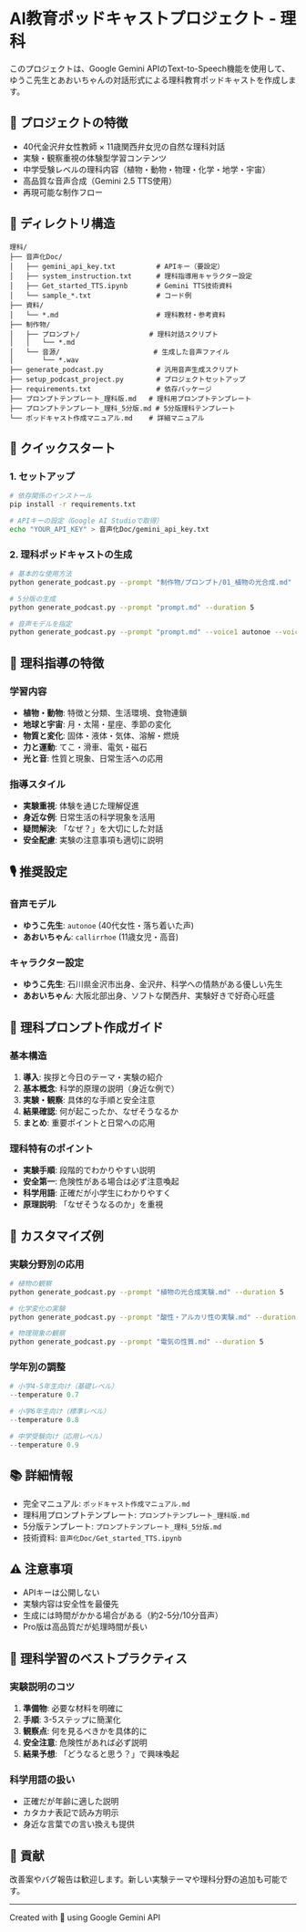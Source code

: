 # AI教育ポッドキャストプロジェクト - 理科

このプロジェクトは、Google Gemini APIのText-to-Speech機能を使用して、ゆうこ先生とあおいちゃんの対話形式による理科教育ポッドキャストを作成します。

## 🔬 プロジェクトの特徴
- 40代金沢弁女性教師 × 11歳関西弁女児の自然な理科対話
- 実験・観察重視の体験型学習コンテンツ
- 中学受験レベルの理科内容（植物・動物・物理・化学・地学・宇宙）
- 高品質な音声合成（Gemini 2.5 TTS使用）
- 再現可能な制作フロー

## 📁 ディレクトリ構造
```
理科/
├── 音声化Doc/
│   ├── gemini_api_key.txt          # APIキー（要設定）
│   ├── system_instruction.txt      # 理科指導用キャラクター設定
│   ├── Get_started_TTS.ipynb       # Gemini TTS技術資料
│   └── sample_*.txt                # コード例
├── 資料/
│   └── *.md                        # 理科教材・参考資料
├── 制作物/
│   ├── プロンプト/                 # 理科対話スクリプト
│   │   └── *.md
│   └── 音源/                       # 生成した音声ファイル
│       └── *.wav
├── generate_podcast.py             # 汎用音声生成スクリプト
├── setup_podcast_project.py        # プロジェクトセットアップ
├── requirements.txt                # 依存パッケージ
├── プロンプトテンプレート_理科版.md   # 理科用プロンプトテンプレート
├── プロンプトテンプレート_理科_5分版.md # 5分版理科テンプレート
└── ポッドキャスト作成マニュアル.md    # 詳細マニュアル
```

## 🚀 クイックスタート

### 1. セットアップ
```bash
# 依存関係のインストール
pip install -r requirements.txt

# APIキーの設定（Google AI Studioで取得）
echo "YOUR_API_KEY" > 音声化Doc/gemini_api_key.txt
```

### 2. 理科ポッドキャストの生成
```bash
# 基本的な使用方法
python generate_podcast.py --prompt "制作物/プロンプト/01_植物の光合成.md"

# 5分版の生成
python generate_podcast.py --prompt "prompt.md" --duration 5

# 音声モデルを指定
python generate_podcast.py --prompt "prompt.md" --voice1 autonoe --voice2 callirrhoe
```

## 🔬 理科指導の特徴

### 学習内容
- **植物・動物**: 特徴と分類、生活環境、食物連鎖
- **地球と宇宙**: 月・太陽・星座、季節の変化
- **物質と変化**: 固体・液体・気体、溶解・燃焼
- **力と運動**: てこ・滑車、電気・磁石
- **光と音**: 性質と現象、日常生活への応用

### 指導スタイル
- **実験重視**: 体験を通じた理解促進
- **身近な例**: 日常生活の科学現象を活用
- **疑問解決**: 「なぜ？」を大切にした対話
- **安全配慮**: 実験の注意事項も適切に説明

## 🎙️ 推奨設定

### 音声モデル
- **ゆうこ先生**: `autonoe` (40代女性・落ち着いた声)
- **あおいちゃん**: `callirrhoe` (11歳女児・高音)

### キャラクター設定
- **ゆうこ先生**: 石川県金沢市出身、金沢弁、科学への情熱がある優しい先生
- **あおいちゃん**: 大阪北部出身、ソフトな関西弁、実験好きで好奇心旺盛

## 📝 理科プロンプト作成ガイド

### 基本構造
1. **導入**: 挨拶と今日のテーマ・実験の紹介
2. **基本概念**: 科学的原理の説明（身近な例で）
3. **実験・観察**: 具体的な手順と安全注意
4. **結果確認**: 何が起こったか、なぜそうなるか
5. **まとめ**: 重要ポイントと日常への応用

### 理科特有のポイント
- **実験手順**: 段階的でわかりやすい説明
- **安全第一**: 危険性がある場合は必ず注意喚起
- **科学用語**: 正確だが小学生にわかりやすく
- **原理説明**: 「なぜそうなるのか」を重視

## 🔧 カスタマイズ例

### 実験分野別の応用
```bash
# 植物の観察
python generate_podcast.py --prompt "植物の光合成実験.md" --duration 5

# 化学変化の実験
python generate_podcast.py --prompt "酸性・アルカリ性の実験.md" --duration 10

# 物理現象の観察
python generate_podcast.py --prompt "電気の性質.md" --duration 5
```

### 学年別の調整
```python
# 小学4-5年生向け（基礎レベル）
--temperature 0.7

# 小学6年生向け（標準レベル）
--temperature 0.8

# 中学受験向け（応用レベル）
--temperature 0.9
```

## 📚 詳細情報
- 完全マニュアル: `ポッドキャスト作成マニュアル.md`
- 理科用プロンプトテンプレート: `プロンプトテンプレート_理科版.md`
- 5分版テンプレート: `プロンプトテンプレート_理科_5分版.md`
- 技術資料: `音声化Doc/Get_started_TTS.ipynb`

## ⚠️ 注意事項
- APIキーは公開しない
- 実験内容は安全性を最優先
- 生成には時間がかかる場合がある（約2-5分/10分音声）
- Pro版は高品質だが処理時間が長い

## 🧪 理科学習のベストプラクティス

### 実験説明のコツ
1. **準備物**: 必要な材料を明確に
2. **手順**: 3-5ステップに簡潔化
3. **観察点**: 何を見るべきかを具体的に
4. **安全注意**: 危険性があれば必ず説明
5. **結果予想**: 「どうなると思う？」で興味喚起

### 科学用語の扱い
- 正確だが年齢に適した説明
- カタカナ表記で読み方明示
- 身近な言葉での言い換えも提供

## 🤝 貢献
改善案やバグ報告は歓迎します。新しい実験テーマや理科分野の追加も可能です。

---
Created with 🔬 using Google Gemini API